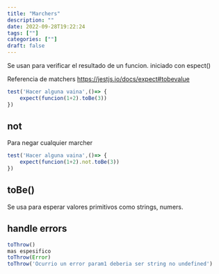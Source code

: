 ```yaml
---
title: "Marchers"
description: "" 
date: 2022-09-28T19:22:24
tags: [""]
categories: [""]
draft: false
---
```

Se usan para verificar el resultado de un funcion. iniciado con espect()

Referencia de matchers [](https://jestjs.io/docs/expect#tobevalue)https://jestjs.io/docs/expect#tobevalue

```jsx
test('Hacer alguna vaina',()=> {
    expect(funcion(1+2).toBe(3))
})
```

## not

Para negar cualquier marcher

```jsx
test('Hacer alguna vaina',()=> {
    expect(funcion(1+2).not.toBe(3))
})
```

## toBe()

Se usa para esperar valores primitivos como strings, numers.

## handle errors

```jsx
toThrow()
mas espesifico
toThrow(Error)
toThrow('Ocurrio un error param1 deberia ser string no undefined')
```
